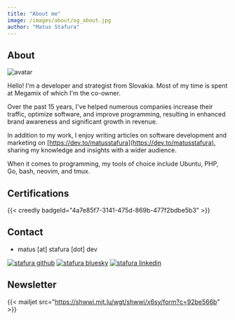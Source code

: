 ```yaml
---
title: "About me"
image: /images/about/og_about.jpg
author: "Matus Stafura"
---
```


## About

![avatar](/images/about/avatar.png)

Hello! I'm a developer and strategist from Slovakia. Most of my time is spent at Megamix of which I'm the co-owner.

Over the past 15 years, I've helped numerous companies increase their traffic, optimize software, and improve programming, resulting in enhanced brand awareness and significant growth in revenue.

In addition to my work, I enjoy writing articles on software development and marketing on [https://dev.to/matusstafura](https://dev.to/matusstafura), sharing my knowledge and insights with a wider audience.

When it comes to programming, my tools of choice include Ubuntu, PHP, Go, bash, neovim, and tmux.

## Certifications

{{< creedly badgeId="4a7e85f7-3141-475d-869b-477f2bdbe5b3" >}}

## Contact
 
- matus [at] stafura [dot] dev

[![stafura github](/images/about/github.png)](https://github.com/matustafura)
[![stafura bluesky](/images/about/bluesky.png)](https://bsky.app/profile/stafura.bsky.social)
[![stafura linkedin](/images/about/linkedin.png)](https://www.linkedin.com/in/matus-stafura/)

## Newsletter

{{< mailjet src="https://shwwi.mjt.lu/wgt/shwwi/x6sy/form?c=92be566b" >}}
